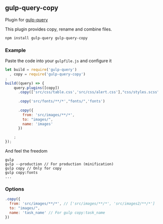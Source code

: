 ## gulp-query-copy
Plugin for [gulp-query](https://github.com/gulp-query/gulp-query)

This plugin provides copy, rename and combine files.

```
npm install gulp-query gulp-query-copy
```

### Example
Paste the code into your `gulpfile.js` and configure it
```javascript
let build = require('gulp-query')
  , copy = require('gulp-query-copy')
;
build((query) => {
    query.plugins([copy])
      .copy(['src/css/table.css','src/css/alert.css'],"css/styles.scss")
      
      .copy('src/fonts/**/*',"fonts/",'fonts')
    
      .copy({
        from: 'src/images/**/*',
        to: "images/",
        name: 'images'
      })

    ;
});
```
And feel the freedom
```
gulp
gulp --production // For production (minification)
gulp copy // Only for copy
gulp copy:fonts
...
```

### Options
```javascript
.copy({
  from: 'src/images/**/*', // ['src/images/**/*', 'src/images2/**/*']
  to: "images/",
  name: 'task_name' // For gulp copy:task_name 
})
```